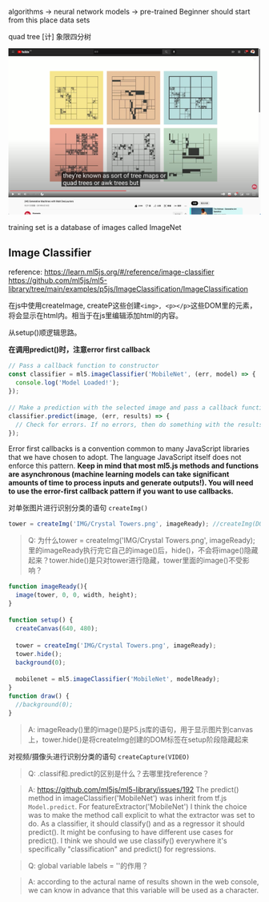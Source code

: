 algorithms -> neural network
models -> pre-trained   Beginner should start from this place
data sets

quad tree [计] 象限四分树

![image](https://github.com/KaixiangYang6/Machine-Learning-JS/blob/master/IMG/Snipaste_2022-04-24_00-36-40.png)

training set is a database of images called ImageNet

## Image Classifier

reference: https://learn.ml5js.org/#/reference/image-classifier
           https://github.com/ml5js/ml5-library/tree/main/examples/p5js/ImageClassification/ImageClassification

在js中使用createImage, createP这些创建`<img>, <p></p>`这些DOM里的元素，将会显示在html内。相当于在js里编辑添加html的内容。

从setup()顺逻辑思路。

**在调用predict()时，注意error first callback**

```js
// Pass a callback function to constructor
const classifier = ml5.imageClassifier('MobileNet', (err, model) => {
  console.log('Model Loaded!');
});

// Make a prediction with the selected image and pass a callback function with two arguments
classifier.predict(image, (err, results) => {
  // Check for errors. If no errors, then do something with the results
});
```

Error first callbacks is a convention common to many JavaScript libraries that we have chosen to adopt. The language JavaScript itself does not enforce this pattern. **Keep in mind that most ml5.js methods and functions are asynchronous (machine learning models can take significant amounts of time to process inputs and generate outputs!). You will need to use the error-first callback pattern if you want to use callbacks.**


对单张图片进行识别分类的语句 `createImg()`

```js
tower = createImg('IMG/Crystal Towers.png', imageReady); //createImg(DOM) in html page. Inside it means if png does not load successfully, show the content of function imageReady.
```

  
  
>Q: 为什么tower = createImg('IMG/Crystal Towers.png', imageReady); 里的imageReady执行完它自己的image()后，hide()，不会将image()隐藏起来？tower.hide()是只对tower进行隐藏，tower里面的image()不受影响？

```js
function imageReady(){
  image(tower, 0, 0, width, height);
}

function setup() {
  createCanvas(640, 480);

  tower = createImg('IMG/Crystal Towers.png', imageReady);
  tower.hide();
  background(0); 

  mobilenet = ml5.imageClassifier('MobileNet', modelReady); 
}
function draw() {
  //background(0);
}
```
>A: imageReady()里的image()是P5.js库的语句，用于显示图片到canvas上，tower.hide()是将createImg创建的<img>DOM标签在setup阶段隐藏起来


对视频/摄像头进行识别分类的语句 `createCapture(VIDEO)`

>Q: .classif和.predict的区别是什么？去哪里找reference？

>A: https://github.com/ml5js/ml5-library/issues/192 
>The predict() method in imageClassifier('MobileNet') was inherit from tf.js `Model.predict`. For featureExtractor('MobileNet') I think the choice was to make the method call explicit to what the extractor was set to do. As a classifier, it should classify() and as a regressor it should predict(). It might be confusing to have different use cases for predict(). I think we should we use classify() everywhere it's specifically "classification" and predict() for regressions.


>Q: global variable labels = ''的作用？

>A: according to the actural name of results shown in the web console, we can know in advance that this variable will be used as a character. 